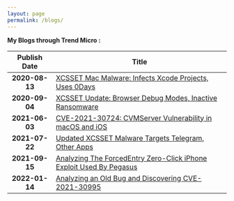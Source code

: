 ```yaml
---
layout: page
permalink: /blogs/
---
```




 **My Blogs through Trend Micro :**

|  Publish Date  | Title                                                        |
| :------------: | ------------------------------------------------------------ |
| **2020-08-13** | [XCSSET Mac Malware: Infects Xcode Projects, Uses 0Days](https://www.trendmicro.com/en_us/research/20/h/xcsset-mac-malware--infects-xcode-projects--uses-0-days.html) |
| **2020-09-04** | [XCSSET Update: Browser Debug Modes, Inactive Ransomware](https://www.trendmicro.com/en_us/research/20/i/xcsset-update-browser-debug-modes-inactive-ransomware.html) |
| **2021-06-03** | [CVE-2021-30724: CVMServer Vulnerability in macOS and iOS](https://www.trendmicro.com/en_us/research/21/f/CVE-2021-30724_CVMServer_Vulnerability_in_macOS_and_iOS.html) |
| **2021-07-22** | [Updated XCSSET Malware Targets Telegram, Other Apps](https://www.trendmicro.com/en_us/research/21/g/updated-xcsset-malware-targets-telegram--other-apps.html) |
| **2021-09-15** | [Analyzing The ForcedEntry Zero-Click iPhone Exploit Used By Pegasus](https://www.trendmicro.com/en_us/research/21/i/analyzing-pegasus-spywares-zero-click-iphone-exploit-forcedentry.html) |
| **2022-01-14** | [Analyzing an Old Bug and Discovering CVE-2021-30995](https://www.trendmicro.com/en_us/research/22/a/analyzing-an-old-bug-and-discovering-cve-2021-30995-.html) |



